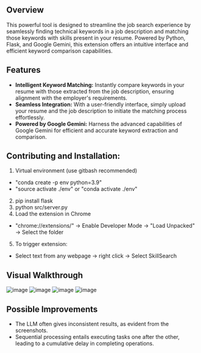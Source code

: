 ## Overview
This powerful tool is designed to streamline the job search experience by seamlessly finding technical keywords in a job description and matching those keywords with skills present in your resume. Powered by Python, Flask, and Google Gemini, this extension offers an intuitive interface and efficient keyword comparison capabilities.

## Features
- **Intelligent Keyword Matching:** Instantly compare keywords in your resume with those extracted from the job description, ensuring alignment with the employer's requirements. 
- **Seamless Integration:** With a user-friendly interface, simply upload your resume and the job description to initiate the matching process effortlessly.
- **Powered by Google Gemini:** Harness the advanced capabilities of Google Gemini for efficient and accurate keyword extraction and comparison.

## Contributing and Installation:
1. Virtual environment (use gitbash recommended)
- "conda create -p env python=3.9"
- "source activate ./env" or "conda activate ./env"
2. pip install flask
3. python src/server.py
4. Load the extension in Chrome
- "chrome://extensions/" -> Enable Developer Mode -> "Load Unpacked" -> Select the folder
5. To trigger extension: 
- Select text from any webpage -> right click -> Select SkillSearch

## Visual Walkthrough
![image](https://github.com/MdShafeeqU/job-description-keyword-search/assets/50470784/c5ac0964-ceaa-48e9-8fd6-c6799e76b502)
![image](https://github.com/MdShafeeqU/job-description-keyword-search/assets/50470784/b3bc4ea8-9407-4f38-8aac-fd069331e5b1)
![image](https://github.com/MdShafeeqU/job-description-keyword-search/assets/50470784/a56d153a-3aa2-41ee-a580-c50015d47ece)
![image](https://github.com/MdShafeeqU/job-description-keyword-search/assets/50470784/02ffcce7-1029-4fcd-94f1-719c73ee2601)

## Possible Improvements
- The LLM often gives inconsistent results, as evident from the screenshots.
-  Sequential processing entails executing tasks one after the other, leading to a cumulative delay in completing operations. 



